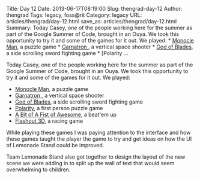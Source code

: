 Title: Day 12
Date: 2013-06-17T08:19:00
Slug: thengrad-day-12
Author: thengrad
Tags: legacy, foss@rit
Category: legacy
URL: articles/thengrad/day-12.html
save_as: articles/thengrad/day-12.html
Summary: Today Casey, one of the people working here for the summer as part of the Google Summer of Code, brought in an Ouya. We took this opportunity to try it and some of the games for it out. We played:    * [Monocle Man](http://www.ouyactu.com/applis-jeux/105-monocle-man), a puzzle game   * [Garnatron ](http://www.ouyactu.com/applis-jeux/124-garnatron), a vertical space shooter   * [God of Blades](http://www.ouyactu.com/applis-jeux/19-god-of-blades), a side scrolling sword fighting game   * [Polarity ... 

Today Casey, one of the people working here for the summer as part of the
Google Summer of Code, brought in an Ouya. We took this opportunity to try it
and some of the games for it out. We played:

  * [Monocle Man](http://www.ouyactu.com/applis-jeux/105-monocle-man), a puzzle game
  * [Garnatron ](http://www.ouyactu.com/applis-jeux/124-garnatron), a vertical space shooter
  * [God of Blades](http://www.ouyactu.com/applis-jeux/19-god-of-blades), a side scrolling sword fighting game
  * [Polarity](http://www.ouyactu.com/applis-jeux/112-polarity), a first person puzzle game
  * [A Bit of A Fist of Awesome](http://www.ouyactu.com/applis-jeux/49-a-bit-of-a-fist-of-awesome), a beat'em up
  * [Flashout 3D](http://www.ouyactu.com/applis-jeux/119-flashout-3d), a racing game

While playing these games I was paying attention to the interface and how
these games taught the player the game to try and get ideas on how the UI of
Lemonade Stand could be improved.

Team Lemonade Stand also got together to design the layout of the new scene we
were adding in to split up the wall of text that would seem overwhelming to
children.

